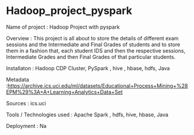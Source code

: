 # Hadoop_project_pyspark

Name of project : Hadoop Project with pyspark

Overview : This project is all about to store the details of different exam sessions and the Intermediate and Final Grades of students and to store them in a fashion that, each student IDS and then the respective sessions, Intermediate Grades and then Final Grades of that particular students.

Installaton : Hadoop CDP Cluster, PySpark , hive , hbase, hdfs, Java

Metadata :https://archive.ics.uci.edu/ml/datasets/Educational+Process+Mining+%28EPM%29%3A+A+Learning+Analytics+Data+Set

Sources : ics.uci

Tools / Technologies used : Apache Spark , hdfs, hive, hbase, Java

Deployment : Na
